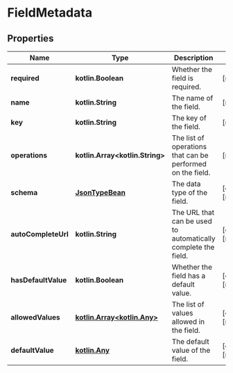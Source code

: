 
# FieldMetadata

## Properties
Name | Type | Description | Notes
------------ | ------------- | ------------- | -------------
**required** | **kotlin.Boolean** | Whether the field is required. |  [readonly]
**name** | **kotlin.String** | The name of the field. |  [readonly]
**key** | **kotlin.String** | The key of the field. |  [readonly]
**operations** | **kotlin.Array&lt;kotlin.String&gt;** | The list of operations that can be performed on the field. |  [readonly]
**schema** | [**JsonTypeBean**](JsonTypeBean.md) | The data type of the field. |  [optional] [readonly]
**autoCompleteUrl** | **kotlin.String** | The URL that can be used to automatically complete the field. |  [optional] [readonly]
**hasDefaultValue** | **kotlin.Boolean** | Whether the field has a default value. |  [optional] [readonly]
**allowedValues** | [**kotlin.Array&lt;kotlin.Any&gt;**](kotlin.Any.md) | The list of values allowed in the field. |  [optional] [readonly]
**defaultValue** | [**kotlin.Any**](kotlin.Any.md) | The default value of the field. |  [optional] [readonly]



